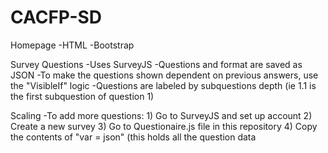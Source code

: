 # CACFP-SD

Homepage
  -HTML
  -Bootstrap

Survey Questions
  -Uses SurveyJS
  -Questions and format are saved as JSON
  -To make the questions shown dependent on previous answers, use the "VisibleIf" logic
  -Questions are labeled by subquestions depth (ie 1.1 is the first subquestion of question 1)
  
Scaling
  -To add more questions:
    1) Go to SurveyJS and set up account
    2) Create a new survey
    3) Go to Questionaire.js file in this repository
    4) Copy the contents of "var = json" (this holds all the question data
